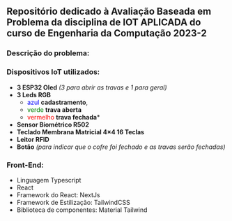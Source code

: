 ## Repositório dedicado à Avaliação Baseada em Problema da disciplina de IOT APLICADA do curso de Engenharia da Computação 2023-2

### Descrição do problema: 

### Dispositivos IoT utilizados:
- **3 ESP32 Oled** *(3 para abrir as travas e 1 para geral)*
- **3 Leds RGB**
  -  <font color="blue">azul</font> **cadastramento**,
  -  <font color="green">verde</font> **trava aberta**
  -  <font color="red">vermelho</font> **trava fechada***
- **Sensor Biométrico R502**
- **Teclado Membrana Matricial 4×4 16 Teclas**
- **Leitor RFID**
- **Botão** *(para indicar que o cofre foi fechado e as travas serão fechadas)*

### Front-End:
- Linguagem Typescript
- React
- Framework do React: NextJs
- Framework de Estilização: TailwindCSS
- Biblioteca de componentes: Material Tailwind
